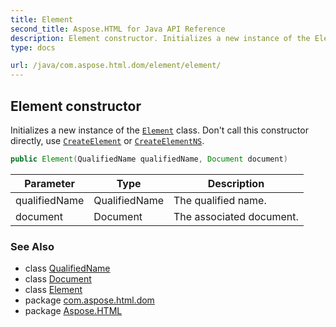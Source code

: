 ```yaml
---
title: Element
second_title: Aspose.HTML for Java API Reference
description: Element constructor. Initializes a new instance of the Element class. Dont call this constructor directly use CreateElement or CreateElementNS
type: docs

url: /java/com.aspose.html.dom/element/element/
---
```

## Element constructor

Initializes a new instance of the [`Element`](../) class. Don't call this constructor directly, use [`CreateElement`](../../document/createelement/) or [`CreateElementNS`](../../document/createelementns/).

```java
public Element(QualifiedName qualifiedName, Document document)
```

| Parameter | Type | Description |
| --- | --- | --- |
| qualifiedName | QualifiedName | The qualified name. |
| document | Document | The associated document. |

### See Also

* class [QualifiedName](../../qualifiedname/)
* class [Document](../../document/)
* class [Element](../)
* package [com.aspose.html.dom](../../../com.aspose.html.dom/)
* package [Aspose.HTML](../../../)
